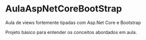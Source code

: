 # AulaAspNetCoreBootStrap
Aula de views fortemente tipadas com Asp.Net Core e Bootstrap

Projeto básico para entender os conceitos abordados em aula.
